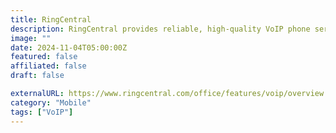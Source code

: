 ```yaml
---
title: RingCentral
description: RingCentral provides reliable, high-quality VoIP phone service anywhere you have internet access.
image: ""
date: 2024-11-04T05:00:00Z
featured: false
affiliated: false
draft: false

externalURL: https://www.ringcentral.com/office/features/voip/overview.html
category: "Mobile"
tags: ["VoIP"]
---
```

